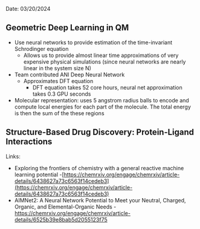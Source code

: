 Date: 03/20/2024
## Geometric Deep Learning in QM
- Use neural networks to provide estimation of the time-invariant Schrodinger equation
	- Allows us to provide almost linear time approximations of very expensive physical simulations (since neural networks are nearly linear in the system size N)
- Team contributed ANI Deep Neural Network
	- Approximates DFT equation
		- DFT equation takes 52 core hours, neural net approximation takes 0.3 GPU seconds
- Molecular representation: uses 5 angstrom radius balls to encode and compute local energies for each part of the molecule. The total energy is then the sum of the these regions

## Structure-Based Drug Discovery: Protein-Ligand Interactions
Links: 
- Exploring the frontiers of chemistry with a general reactive machine learning potential -[https://chemrxiv.org/engage/chemrxiv/article-details/6438627a73c6563f14cedeb3](https://chemrxiv.org/engage/chemrxiv/article-details/6438627a73c6563f14cedeb3)
- AIMNet2: A Neural Network Potential to Meet your Neutral, Charged, Organic, and Elemental-Organic Needs - https://chemrxiv.org/engage/chemrxiv/article-details/6525b39e8bab5d2055123f75

